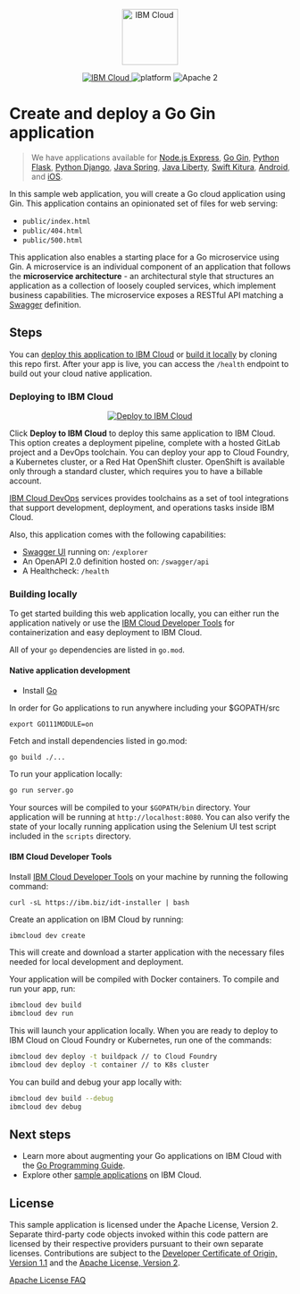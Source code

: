 <p align="center">
    <a href="https://cloud.ibm.com">
        <img src="https://cloud.ibm.com/media/docs/developer-appservice/resources/ibm-cloud.svg" height="100" alt="IBM Cloud">
    </a>
</p>


<p align="center">
    <a href="https://cloud.ibm.com">
    <img src="https://img.shields.io/badge/IBM%20Cloud-powered-blue.svg" alt="IBM Cloud">
    </a>
    <img src="https://img.shields.io/badge/platform-go-lightgrey.svg?style=flat" alt="platform">
    <img src="https://img.shields.io/badge/license-Apache2-blue.svg?style=flat" alt="Apache 2">
</p>


# Create and deploy a Go Gin application

> We have applications available for [Node.js Express](https://github.com/IBM/node-express-app), [Go Gin](https://github.com/IBM/go-gin-app), [Python Flask](https://github.com/IBM/python-flask-app), [Python Django](https://github.com/IBM/python-django-app), [Java Spring](https://github.com/IBM/java-spring-app), [Java Liberty](https://github.com/IBM/java-liberty-app), [Swift Kitura](https://github.com/IBM/swift-kitura-app), [Android](https://github.com/IBM/android-app), and [iOS](https://github.com/IBM/ios-app).

In this sample web application, you will create a Go cloud application using Gin. This application contains an opinionated set of files for web serving:


- `public/index.html`
- `public/404.html`
- `public/500.html`

This application also enables a starting place for a Go microservice using Gin. A microservice is an individual component of an application that follows the **microservice architecture** - an architectural style that structures an application as a collection of loosely coupled services, which implement business capabilities. The microservice exposes a RESTful API matching a [Swagger](http://swagger.io) definition.

## Steps

You can [deploy this application to IBM Cloud](https://cloud.ibm.com/developer/appservice/starter-kits/go-gin-app) or [build it locally](#building-locally) by cloning this repo first. After your app is live, you can access the `/health` endpoint to build out your cloud native application.

### Deploying to IBM Cloud

<p align="center">
    <a href="https://cloud.ibm.com/developer/appservice/starter-kits/go-gin-app">
    <img src="https://cloud.ibm.com/devops/setup/deploy/button_x2.png" alt="Deploy to IBM Cloud">
    </a>
</p>

Click **Deploy to IBM Cloud** to deploy this same application to IBM Cloud. This option creates a deployment pipeline, complete with a hosted GitLab project and a DevOps toolchain. You can deploy your app to Cloud Foundry, a Kubernetes cluster, or a Red Hat OpenShift cluster. OpenShift is available only through a standard cluster, which requires you to have a billable account.

[IBM Cloud DevOps](https://www.ibm.com/cloud/devops) services provides toolchains as a set of tool integrations that support development, deployment, and operations tasks inside IBM Cloud.

Also, this application comes with the following capabilities:
- [Swagger UI](http://swagger.io/swagger-ui/) running on: `/explorer`
- An OpenAPI 2.0 definition hosted on: `/swagger/api`
- A Healthcheck: `/health`

### Building locally

To get started building this web application locally, you can either run the application natively or use the [IBM Cloud Developer Tools](https://cloud.ibm.com/docs/cli?topic=cloud-cli-getting-started) for containerization and easy deployment to IBM Cloud.

All of your `go` dependencies are listed in `go.mod`.

#### Native application development

- Install [Go](https://golang.org/dl/)

In order for Go applications to run anywhere including your $GOPATH/src
```
export GO111MODULE=on
```

Fetch and install dependencies listed in go.mod:
```bash
go build ./...
```

To run your application locally:
```bash
go run server.go
```

Your sources will be compiled to your `$GOPATH/bin` directory. Your application will be running at `http://localhost:8080`. You can also verify the state of your locally running application using the Selenium UI test script included in the `scripts` directory.

#### IBM Cloud Developer Tools

Install [IBM Cloud Developer Tools](https://cloud.ibm.com/docs/cli?topic=cloud-cli-getting-started) on your machine by running the following command:
```
curl -sL https://ibm.biz/idt-installer | bash
```

Create an application on IBM Cloud by running:

```bash
ibmcloud dev create
```

This will create and download a starter application with the necessary files needed for local development and deployment.

Your application will be compiled with Docker containers. To compile and run your app, run:

```bash
ibmcloud dev build
ibmcloud dev run
```

This will launch your application locally. When you are ready to deploy to IBM Cloud on Cloud Foundry or Kubernetes, run one of the commands:

```bash
ibmcloud dev deploy -t buildpack // to Cloud Foundry
ibmcloud dev deploy -t container // to K8s cluster
```

You can build and debug your app locally with:

```bash
ibmcloud dev build --debug
ibmcloud dev debug
```

## Next steps
* Learn more about augmenting your Go applications on IBM Cloud with the [Go Programming Guide](https://cloud.ibm.com/docs/go?topic=go-getting-started).
* Explore other [sample applications](https://cloud.ibm.com/developer/appservice/starter-kits) on IBM Cloud.

## License

This sample application is licensed under the Apache License, Version 2. Separate third-party code objects invoked within this code pattern are licensed by their respective providers pursuant to their own separate licenses. Contributions are subject to the [Developer Certificate of Origin, Version 1.1](https://developercertificate.org/) and the [Apache License, Version 2](https://www.apache.org/licenses/LICENSE-2.0.txt).

[Apache License FAQ](https://www.apache.org/foundation/license-faq.html#WhatDoesItMEAN)
 
 
 
 
 
 
 
 
 
